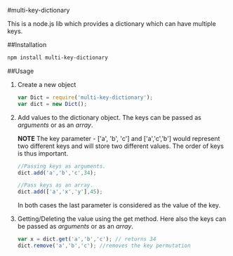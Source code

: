 #multi-key-dictionary

This is a node.js lib which provides a dictionary which can have multiple keys.

##Installation

```bash
npm install multi-key-dictionary
```

##Usage

1. Create a new object

   ```js
   var Dict = require('multi-key-dictionary');
   var dict = new Dict();
   ```

2. Add values to the dictionary object. The keys can be passed as _arguments_ or as an _array_.

   __NOTE__ The key parameter - ['a', 'b', 'c'] and ['a','c','b'] would represent two different keys and will store two different values. The order of keys is thus important.

   ```js
   //Passing keys as arguments.
   dict.add('a','b','c',34);
   
   //Pass keys as an array.
   dict.add(['a','x','y'],45);
   ```

   In both cases the last parameter is considered as the value of the key.


3. Getting/Deleting the value using the get method. Here also the keys can be passed as _arguments_ or as an _array_.

   ```js
   var x = dict.get('a','b','c'); // returns 34
   dict.remove('a','b','c'); //removes the key permutation
   ```